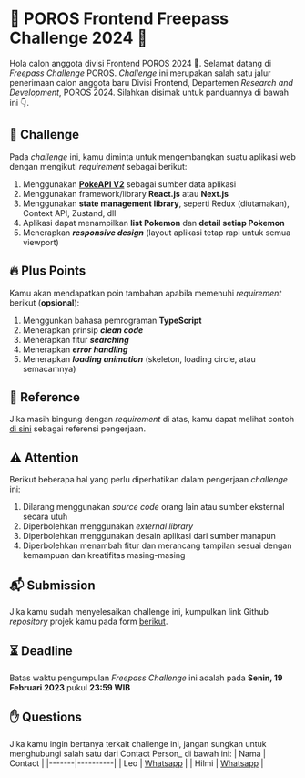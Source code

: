 # 🦋 POROS Frontend Freepass Challenge 2024 🦋

Hola calon anggota divisi Frontend POROS 2024 👋. Selamat datang di _Freepass Challenge_ POROS. _Challenge_ ini merupakan salah satu jalur penerimaan calon anggota baru Divisi Frontend, Departemen _Research and Development_, POROS 2024. Silahkan disimak untuk panduannya di bawah ini 👇.


## 🚀 Challenge
Pada _challenge_ ini, kamu diminta untuk mengembangkan suatu aplikasi web dengan mengikuti _requirement_ sebagai berikut:
1. Menggunakan [**PokeAPI V2**](https://pokeapi.co/docs/v2#pokemon) sebagai sumber data aplikasi
2. Menggunakan framework/library **React.js** atau **Next.js**
3. Menggunakan **state management library**, seperti Redux (diutamakan), Context API, Zustand, dll
4. Aplikasi dapat menampilkan **list Pokemon** dan **detail setiap Pokemon**
5. Menerapkan **_responsive design_** (layout aplikasi tetap rapi untuk semua viewport)

## 🔥 Plus Points
Kamu akan mendapatkan poin tambahan apabila memenuhi _requirement_ berikut (**opsional**):
1. Menggunkan bahasa pemrograman **TypeScript**
2. Menerapkan prinsip **_clean code_**
3. Menerapkan fitur **_searching_**
4. Menerapkan **_error handling_**
5. Menerapkan **_loading animation_** (skeleton, loading circle, atau semacamnya)

## 📖 Reference
Jika masih bingung dengan _requirement_ di atas, kamu dapat melihat contoh [di sini](https://drive.google.com/file/d/1bmZa6F9BrmGb7QxHnU3u2wIw6i0QzB1e/view?usp=sharing) sebagai referensi pengerjaan.

## ⚠️ Attention
Berikut beberapa hal yang perlu diperhatikan dalam pengerjaan _challenge_ ini:
1. Dilarang menggunakan _source code_ orang lain atau sumber eksternal secara utuh
2. Diperbolehkan menggunakan _external library_
3. Diperbolehkan menggunakan desain aplikasi dari sumber manapun
4. Diperbolehkan menambah fitur dan merancang tampilan sesuai dengan kemampuan dan kreatifitas masing-masing

## 📬 Submission
Jika kamu sudah menyelesaikan challenge ini, kumpulkan link Github _repository_ projek kamu pada form [berikut](https://forms.gle/faqLdqXP3AbbnRE9A).

## ⏳ Deadline
Batas waktu pengumpulan _Freepass Challenge_ ini adalah pada **Senin, 19 Februari 2023** pukul **23:59 WIB**

## ✋ Questions
Jika kamu ingin bertanya terkait challenge ini, jangan sungkan untuk menghubungi salah satu dari Contact Person_ di bawah ini:
| Nama  | Contact |
|-------|----------|
| Leo   | [Whatsapp](https://wa.me/081377471625)   |
| Hilmi | [Whatsapp](https://wa.me/082185879862)   |
